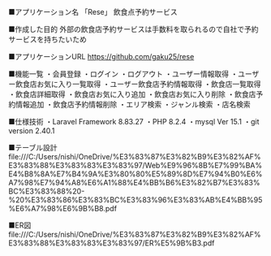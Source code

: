 ■アプリケーション名
「Rese」
飲食点予約サービス

■作成した目的
外部の飲食店予約サービスは手数料を取られるので自社で予約サービスを持ちたいため

■アプリケーションURL
https://github.com/gaku25/rese

■機能一覧
・会員登録
・ログイン
・ログアウト
・ユーザー情報取得
・ユーザー飲食店お気に入り一覧取得
・ユーザー飲食店予約情報取得
・飲食店一覧取得
・飲食店詳細取得
・飲食店お気に入り追加
・飲食店お気に入り削除
・飲食店予約情報追加
・飲食店予約情報削除
・エリア検索
・ジャンル検索
・店名検索

■仕様技術
・Laravel Framework 8.83.27
・PHP 8.2.4
・mysql  Ver 15.1
・git version 2.40.1

■テーブル設計
file:///C:/Users/nishi/OneDrive/%E3%83%87%E3%82%B9%E3%82%AF%E3%83%88%E3%83%83%E3%83%97/Web%E9%96%8B%E7%99%BA%E4%B8%8A%E7%B4%9A%E3%80%80%E5%89%8D%E7%94%B0%E6%A7%98%E7%94%A8%E6%A1%88%E4%BB%B6%E3%82%B7%E3%83%BC%E3%83%88%20-%20%E3%83%86%E3%83%BC%E3%83%96%E3%83%AB%E4%BB%95%E6%A7%98%E6%9B%B8.pdf

■ER図
file:///C:/Users/nishi/OneDrive/%E3%83%87%E3%82%B9%E3%82%AF%E3%83%88%E3%83%83%E3%83%97/ER%E5%9B%B3.pdf
